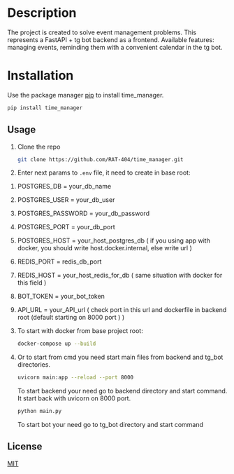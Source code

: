 # Description
The project is created to solve event management problems. This represents a FastAPI + tg bot backend as a frontend. Available features: managing events, reminding them with a convenient calendar in the tg bot.


# Installation

Use the package manager [pip](https://pip.pypa.io/en/stable/) to install time_manager.

```bash
pip install time_manager
```

## Usage

1. Clone the repo
   ```sh
   git clone https://github.com/RAT-404/time_manager.git
   ```
2. Enter next params to `.env` file, it need to create in base root:
  1) POSTGRES_DB = your_db_name
  2) POSTGRES_USER = your_db_user
  3) POSTGRES_PASSWORD = your_db_password
  4) POSTGRES_PORT = your_db_port
  5) POSTGRES_HOST = your_host_postgres_db ( if you using app with docker, you should write host.docker.internal, else write url )
    
  6) REDIS_PORT = redis_db_port
  7) REDIS_HOST = your_host_redis_for_db ( same situation with docker for this field )
  
  8) BOT_TOKEN = your_bot_token
  
  9) API_URL = your_API_url ( check port in this url and dockerfile in backend root (default starting on 8000 port ) )
  
3. To start with docker from base project root:
   ```sh
   docker-compose up --build
   ```
4. Or to start from cmd you need start main files from backend and tg_bot directories.
   ```sh
   uvicorn main:app --reload --port 8000
   ```
   To start backend your need go to backend directory and start command. It start back with uvicorn on 8000 port.

   ```sh
   python main.py
   ```
   To start bot your need go to tg_bot directory and start command

## License

[MIT](https://choosealicense.com/licenses/mit/)
